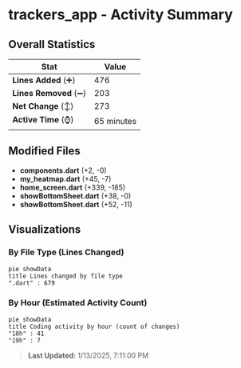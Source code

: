 # trackers_app - Activity Summary 

## Overall Statistics

| Stat                   | Value                                                             |
| ---------------------- | ----------------------------------------------------------------- |
| **Lines Added** (➕)   | 476                                          |
| **Lines Removed** (➖) | 203                                        |
| **Net Change** (↕)    | 273                |
| **Active Time** (⌚)   | 65 minutes |


## Modified Files
- **components.dart** (+2, -0)
- **my_heatmap.dart** (+45, -7)
- **home_screen.dart** (+339, -185)
- **showBottomSheet.dart** (+38, -0)
- **showBottomSheet.dart** (+52, -11)

## Visualizations

### By File Type (Lines Changed)

```mermaid
pie showData
title Lines changed by file type
".dart" : 679
```

### By Hour (Estimated Activity Count)

```mermaid
pie showData
title Coding activity by hour (count of changes)
"18h" : 41
"19h" : 7
```


> **Last Updated:** 1/13/2025, 7:11:00 PM